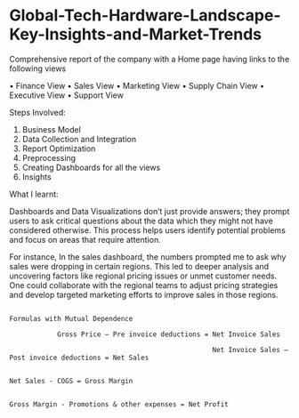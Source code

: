 # Global-Tech-Hardware-Landscape-Key-Insights-and-Market-Trends

Comprehensive report of the company with a Home page having links to the following views

•	Finance View
•	Sales View
•	Marketing View
•	Supply Chain View
•	Executive View
•	Support View

Steps Involved: 

1. Business Model
2. Data Collection and Integration
3. Report Optimization
4. Preprocessing
5. Creating Dashboards for all the views
6. Insights

What I learnt:

Dashboards and Data Visualizations don’t just provide answers; they prompt users to ask critical questions about the data which they might not have considered otherwise. 
This process helps users identify potential problems and focus on areas that require attention.

For instance, 
In the sales dashboard, the numbers prompted me to ask why sales were dropping in certain regions. 
This led to deeper analysis and uncovering factors like regional pricing issues or unmet customer needs. 
One could collaborate with the regional teams to adjust pricing strategies and develop targeted marketing efforts to improve sales in those regions.









                                                                                      Formulas with Mutual Dependence

                Gross Price – Pre invoice deductions = Net Invoice Sales

                                                       Net Invoice Sales – Post invoice deductions = Net Sales

                                                                                                     Net Sales - COGS = Gross Margin
  
                                                                                                                        Gross Margin - Promotions & other expenses = Net Profit

                                                                                     
